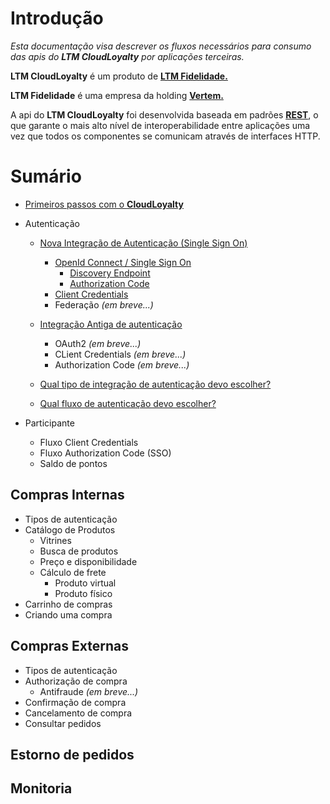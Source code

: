 # Introdução

_Esta documentação visa descrever os fluxos necessários para consumo das apis do **LTM CloudLoyalty** por aplicações terceiras._

**LTM CloudLoyalty** é um produto de <a href="https://vertem.com" target="_blank">**LTM Fidelidade.**</a>

**LTM Fidelidade** é uma empresa da holding <a href="https://vertem.com" target="_blank">**Vertem.**</a>

A api do **LTM CloudLoyalty** foi desenvolvida baseada em padrões [**REST**](https://pt.wikipedia.org/wiki/REST), o que garante o mais alto nível de interoperabilidade entre aplicações uma vez que todos os componentes se comunicam através de interfaces HTTP.

# Sumário

- [Primeiros passos com o **CloudLoyalty**](/starting.md)
- Autenticação

  - [Nova Integração de Autenticação (Single Sign On)](/auth/cognito/readme.md)

    - [OpenId Connect / Single Sign On](/auth/cognito/sso.md)
      - [Discovery Endpoint](/auth/cognito/well-known.md)
      - [Authorization Code](/auth/cognito/authorization_code.md)
    - [Client Credentials](/auth/cognito/client_credentials.md)
    - Federação _(em breve...)_

  - [Integração Antiga de autenticação](/auth/legacy/readme.md)

    - OAuth2 _(em breve...)_
    - CLient Credentials _(em breve...)_
    - Authorization Code _(em breve...)_

  - [Qual tipo de integração de autenticação devo escolher?](/auth/new-or-legacy.md)
  - [Qual fluxo de autenticação devo escolher?](/auth/flows.md)

- Participante
  - Fluxo Client Credentials
  - Fluxo Authorization Code (SSO)
  - Saldo de pontos

## Compras Internas

- Tipos de autenticação
- Catálogo de Produtos
  - Vitrines
  - Busca de produtos
  - Preço e disponibilidade
  - Cálculo de frete
    - Produto virtual
    - Produto físico
- Carrinho de compras
- Criando uma compra

## Compras Externas

- Tipos de autenticação
- Authorização de compra
  - Antifraude _(em breve...)_
- Confirmação de compra
- Cancelamento de compra
- Consultar pedidos

## Estorno de pedidos

## Monitoria
